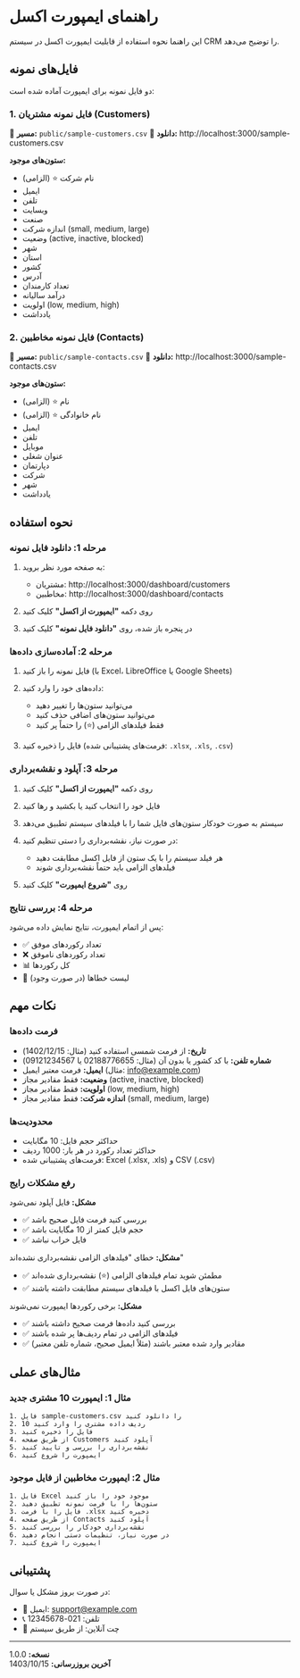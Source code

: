 # راهنمای ایمپورت اکسل

این راهنما نحوه استفاده از قابلیت ایمپورت اکسل در سیستم CRM را توضیح می‌دهد.

## فایل‌های نمونه

دو فایل نمونه برای ایمپورت آماده شده است:

### 1. فایل نمونه مشتریان (Customers)
📁 **مسیر:** `public/sample-customers.csv`
🔗 **دانلود:** http://localhost:3000/sample-customers.csv

**ستون‌های موجود:**
- نام شرکت ⭐ (الزامی)
- ایمیل
- تلفن
- وبسایت
- صنعت
- اندازه شرکت (small, medium, large)
- وضعیت (active, inactive, blocked)
- شهر
- استان
- کشور
- آدرس
- تعداد کارمندان
- درآمد سالیانه
- اولویت (low, medium, high)
- یادداشت

### 2. فایل نمونه مخاطبین (Contacts)
📁 **مسیر:** `public/sample-contacts.csv`
🔗 **دانلود:** http://localhost:3000/sample-contacts.csv

**ستون‌های موجود:**
- نام ⭐ (الزامی)
- نام خانوادگی ⭐ (الزامی)
- ایمیل
- تلفن
- موبایل
- عنوان شغلی
- دپارتمان
- شرکت
- شهر
- یادداشت

## نحوه استفاده

### مرحله 1: دانلود فایل نمونه
1. به صفحه مورد نظر بروید:
   - مشتریان: http://localhost:3000/dashboard/customers
   - مخاطبین: http://localhost:3000/dashboard/contacts

2. روی دکمه **"ایمپورت از اکسل"** کلیک کنید

3. در پنجره باز شده، روی **"دانلود فایل نمونه"** کلیک کنید

### مرحله 2: آماده‌سازی داده‌ها
1. فایل نمونه را باز کنید (با Excel، LibreOffice یا Google Sheets)

2. داده‌های خود را وارد کنید:
   - می‌توانید ستون‌ها را تغییر دهید
   - می‌توانید ستون‌های اضافی حذف کنید
   - فقط فیلدهای الزامی (⭐) را حتماً پر کنید

3. فایل را ذخیره کنید (فرمت‌های پشتیبانی شده: `.xlsx`, `.xls`, `.csv`)

### مرحله 3: آپلود و نقشه‌برداری
1. روی دکمه **"ایمپورت از اکسل"** کلیک کنید

2. فایل خود را انتخاب کنید یا بکشید و رها کنید

3. سیستم به صورت خودکار ستون‌های فایل شما را با فیلدهای سیستم تطبیق می‌دهد

4. در صورت نیاز، نقشه‌برداری را دستی تنظیم کنید:
   - هر فیلد سیستم را با یک ستون از فایل اکسل مطابقت دهید
   - فیلدهای الزامی باید حتماً نقشه‌برداری شوند

5. روی **"شروع ایمپورت"** کلیک کنید

### مرحله 4: بررسی نتایج
پس از اتمام ایمپورت، نتایج نمایش داده می‌شود:
- ✅ تعداد رکوردهای موفق
- ❌ تعداد رکوردهای ناموفق
- 📊 کل رکوردها
- 📝 لیست خطاها (در صورت وجود)

## نکات مهم

### فرمت داده‌ها
- **تاریخ:** از فرمت شمسی استفاده کنید (مثال: 1402/12/15)
- **شماره تلفن:** با کد کشور یا بدون آن (مثال: 02188776655 یا 09121234567)
- **ایمیل:** فرمت معتبر ایمیل (مثال: info@example.com)
- **وضعیت:** فقط مقادیر مجاز (active, inactive, blocked)
- **اولویت:** فقط مقادیر مجاز (low, medium, high)
- **اندازه شرکت:** فقط مقادیر مجاز (small, medium, large)

### محدودیت‌ها
- حداکثر حجم فایل: 10 مگابایت
- حداکثر تعداد رکورد در هر بار: 1000 ردیف
- فرمت‌های پشتیبانی شده: Excel (.xlsx, .xls) و CSV (.csv)

### رفع مشکلات رایج

**مشکل:** فایل آپلود نمی‌شود
- ✅ بررسی کنید فرمت فایل صحیح باشد
- ✅ حجم فایل کمتر از 10 مگابایت باشد
- ✅ فایل خراب نباشد

**مشکل:** خطای "فیلدهای الزامی نقشه‌برداری نشده‌اند"
- ✅ مطمئن شوید تمام فیلدهای الزامی (⭐) نقشه‌برداری شده‌اند
- ✅ ستون‌های فایل اکسل با فیلدهای سیستم مطابقت داشته باشند

**مشکل:** برخی رکوردها ایمپورت نمی‌شوند
- ✅ بررسی کنید داده‌ها فرمت صحیح داشته باشند
- ✅ فیلدهای الزامی در تمام ردیف‌ها پر شده باشند
- ✅ مقادیر وارد شده معتبر باشند (مثلاً ایمیل صحیح، شماره تلفن معتبر)

## مثال‌های عملی

### مثال 1: ایمپورت 10 مشتری جدید
```
1. فایل sample-customers.csv را دانلود کنید
2. 10 ردیف داده مشتری را وارد کنید
3. فایل را ذخیره کنید
4. از طریق صفحه Customers آپلود کنید
5. نقشه‌برداری را بررسی و تایید کنید
6. ایمپورت را شروع کنید
```

### مثال 2: ایمپورت مخاطبین از فایل موجود
```
1. فایل Excel موجود خود را باز کنید
2. ستون‌ها را با فرمت نمونه تطبیق دهید
3. فایل را با فرمت .xlsx ذخیره کنید
4. از طریق صفحه Contacts آپلود کنید
5. نقشه‌برداری خودکار را بررسی کنید
6. در صورت نیاز، تنظیمات دستی انجام دهید
7. ایمپورت را شروع کنید
```

## پشتیبانی

در صورت بروز مشکل یا سوال:
- 📧 ایمیل: support@example.com
- 📞 تلفن: 021-12345678
- 💬 چت آنلاین: از طریق سیستم

---

**نسخه:** 1.0.0  
**آخرین بروزرسانی:** 1403/10/15